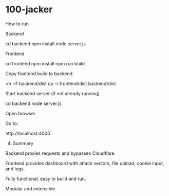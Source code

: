 # 100-jacker

 How to run

Backend

cd backend
npm install
node server.js

Frontend

cd frontend
npm install
npm run build

Copy frontend build to backend

rm -rf backend/dist
cp -r frontend/dist backend/dist

Start backend server (if not already running)

cd backend
node server.js

Open browser

Go to:


http://localhost:4000


4. Summary


Backend proxies requests and bypasses Cloudflare.

Frontend provides dashboard with attack vectors, file upload, cookie input, and logs.

Fully functional, easy to build and run.

Modular and extensible.
